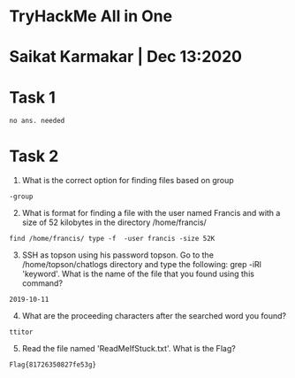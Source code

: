 # TryHackMe All in One

# Saikat Karmakar | Dec 13:2020

# Task 1 
```
no ans. needed
```
# Task 2
1. What is the correct option for finding files based on group
```
-group
```
2. What is format for finding a file with the user named Francis and with a size of 	52 kilobytes in the directory /home/francis/
```
find /home/francis/ type -f  -user francis -size 52K
```
3. SSH as topson using his password topson. Go to the /home/topson/chatlogs 			directory and type the following: grep -iRl 'keyword'. What is the name of the 		file that you found using this command?
```
2019-10-11
```
4. What are the proceeding characters after the searched word you found?
```
ttitor
```
5. Read the file named 'ReadMeIfStuck.txt'. What is the Flag?
```
Flag{81726350827fe53g}
```


